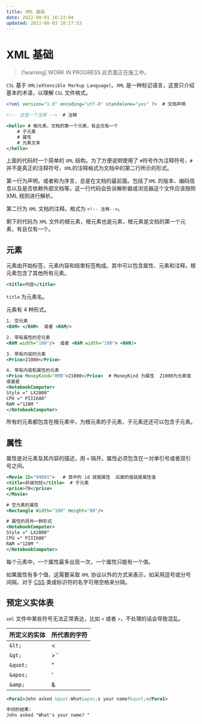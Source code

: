 ```yaml
---
title: XML 基础
date: 2022-08-01 16:23:04
updated: 2022-08-03 10:17:53
---
```


# XML 基础

> [!warning] WORK IN PROGRESS
> 此页面正在施工中。

`CSL` 基于 `XML(eXtensible Markup Language)`。`XML` 是一种标记语言，这里只介绍基本的术语，以理解 `CSL` 文件格式。

```xml
<?xml version="1.0" encoding="utf-8" standalone="yes" ?>  # 文档声明

<!-- 这是一个注释 -->  # 注释

<hello> # 根元素，文档的第一个元素，有且仅有一个
    # 子元素
    # 属性
    # 元素文本
</hello>
```

上面的代码时一个简单的 `XML` 结构。为了方便说明使用了 `#`符号作为注释符号，`#`并不是真正的注释符号，`XML`的注释格式为文档中的第二行所示的形式。

第一行为声明，或者称为序言，总是在文档的最前面。包括了`XML` 的版本、编码信息以及是否依赖外部文档等。这一行代码会告诉解析器或浏览器这个文件应该按照 XML 规则进行解析。

第二行为 `XML` 文档的注释。格式为 `<!-- 注释-->`。

剩下的代码为 `XML` 文件的根元素，根元素也是元素，根元素是文档的第一个元素，有且仅有一个。

## 元素

元素由开始标签，元素内容和结束标签构成。其中可以包含属性、元素和注释。根元素包含了其他所有元素。

```xml
<title>内容</title>
```

`title` 为元素名。

元素有 4 种形式。

```xml
1. 空元素
<RAM> </RAM>  或者 <RAM/>

2. 带有属性的空元素
<RAM width="100"/>  或者 <RAM width="100"> <RAM/>

3. 带有内容的元素
<Price>21000</Price>

4. 带有内容和属性的元素
<Price MoneyKind="RMB">21000</Price>  # MoneyKind 为属性  21000为元素值
或者是
<NotebookComputer>
Style =" LX2000"
CPU =" PIII600"
RAM ="128M "
</NotebookComputer>

```

所有的元素都包含在根元素中，为根元素的子元素，子元素还还可以包含子元素。

## 属性

属性是对元素及其内容的描述，用 `=` 隔开。属性必须包含在一对单引号或者双引号之间。

```xml
<Movie ID="09001">   # 其中的 id 就是属性  后面的值就是属性值
<title>非诚勿扰</title>  # 子元素
<price>70</price>
</Movie>

# 空元素的属性
<Rectangle Width="100" Height="80"/>

# 属性的另外一种形式
<NotebookComputer>
Style =" LX2000"
CPU =" PIII600"
RAM ="128M "
</NotebookComputer>
```

每个元素中，一个属性最多出现一次，一个属性只能有一个值。

如果属性有多个值，这需要采取 `XML` 协议以外的方式来表示，如采用逗号或分号间隔，对于 [CSS](https://zh.wikipedia.org/wiki/CSS) 类或标识符的名字可用空格来分隔。

## 预定义实体表

`xml` 文件中某些符号无法正常表达，比如 `<` 或者 `>`，不处理的话会导致混乱。

| 所定义的实体 | 所代表的字符 |
| ------------ | ------------ |
| `&lt;`       | <            |
| `&gt;`       | >``          |
| `&quot;`     | "            |
| `&apos;`     | '            |
| `&amp;`      | &            |

```xml
<Para1>John asked &quot;What&apos;s your name?&quot;</Para1>

中间的结果:
John asked "What's your name? "
```
